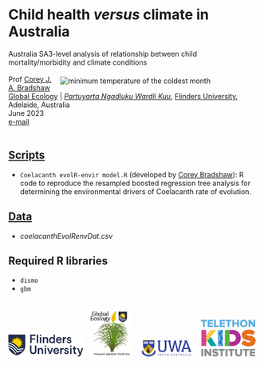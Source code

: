 # Child health <em>versus</em> climate in Australia
Australia SA3-level analysis of relationship between child mortality/morbidity and climate conditions
<img align="right" src="www/ausminTcMoTransp.png" alt="minimum temperature of the coldest month" width="400" style="margin-top: 20px">
<br>
<br>
Prof <a href="https://globalecologyflinders.com/people/#DIRECTOR">Corey J. A. Bradshaw</a> <br>
<a href="http://globalecologyflinders.com" target="_blank">Global Ecology</a> | <em><a href="https://globalecologyflinders.com/partuyarta-ngadluku-wardli-kuu/" target="_blank">Partuyarta Ngadluku Wardli Kuu</a></em>, <a href="http://flinders.edu.au" target="_blank">Flinders University</a>, Adelaide, Australia <br>
June 2023<br>
<a href=mailto:corey.bradshaw@flinders.edu.au>e-mail</a> <br>
<br>

## <a href="https://github.com/cjabradshaw/AusChildHlthClim/tree/main/scripts">Scripts</a>
- <code>Coelacanth evolR-envir model.R</code> (developed by <a href="https://globalecologyflinders.com/people/#DIRECTOR">Corey Bradshaw</a>): R code to reproduce the resampled boosted regression tree analysis for determining the environmental drivers of Coelacanth rate of evolution.

## <a href="https://github.com/cjabradshaw/AusChildHlthClim/tree/main/data">Data</a>
- <em>coelacanthEvolRenvDat.csv</em>

## Required R libraries
- <code>dismo</code>
- <code>gbm</code>

<p><a href="https://www.flinders.edu.au"><img align="bottom-left" src="www/Flinders_University_Logo_Horizontal_RGB_Master.png" alt="Flinders University" width="150" style="margin-top: 20px"></a> &nbsp; <a href="https://globalecologyflinders.com"><img align="bottom-left" src="www/GEL Logo Kaurna New Transp.png" alt="GEL" width="85" style="margin-top: 20px"></a> &nbsp; &nbsp; <a href="https://www.uwa.edu.au/"><img align="bottom-left" src="www/uwa2.png" alt="UWA" width="100" style="margin-top: 20px"></a> &nbsp; &nbsp; <a href="https://www.telethonkids.org.au"><img align="bottom-left" src="www/tkilogo.png" alt="TKI" width="110" style="margin-top: 20px"></a>
